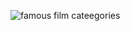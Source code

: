 ![famous film cateegories](https://github.com/user-attachments/assets/cb3f7167-02e8-42dd-b2aa-94845ef6f2fe)
